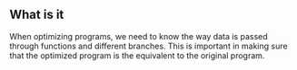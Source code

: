 ## What is it

When optimizing programs, we need to know the way data is passed through functions and different branches. This is important in making sure that the optimized program is the equivalent to the original program.